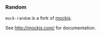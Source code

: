 ### Random
`mock-random` is a fork of [mockjs](https://github.com/nuysoft/Mock).

See http://mockjs.com/ for documentation.
